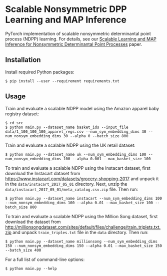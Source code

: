 # Scalable Nonsymmetric DPP Learning and MAP Inference
PyTorch implementation of scalable nonsymmetric determinantal point process (NDPP) learning.  For 
details, see our [Scalable Learning and MAP Inference for Nonsymmetric Determinantal Point Processes](https://arxiv.org/abs/2006.09862)
paper.

## Installation
Install required Python packages:
```console
$ pip install --user --requirement requirements.txt
```

## Usage
Train and evaluate a scalable NDPP model using the Amazon apparel baby registry 
dataset:
```console
$ cd src
$ python main.py --dataset_name basket_ids --input_file data/1_100_100_100_apparel_regs.csv --num_sym_embedding_dims 30 --num_nonsym_embedding_dims 30 --alpha 0 --batch_size 800
```

Train and evaluate a scalable NDPP using the UK retail dataset:
```console
$ python main.py --dataset_name uk --num_sym_embedding_dims 100 --num_nonsym_embedding_dims 100 --alpha 0.001 --max_basket_size 100
```

To train and evaluate a scalable NDPP using the Instacart dataset, first download the Instacart dataset 
from https://www.instacart.com/datasets/grocery-shopping-2017 and unpack it in the 
`data/instacart_2017_05_01` directory.  Next, unzip the `data/instacart_2017_05_01/meta_catalog.csv.zip` file.  Then run:
```console
$ python main.py --dataset_name instacart --num_sym_embedding_dims 100 --num_nonsym_embedding_dims 100 --alpha 0.01 --max_basket_size 100 --batch_size 800
```

To train and evaluate a scalable NDPP using the Million Song dataset, first download the dataset 
from http://millionsongdataset.com/sites/default/files/challenge/train_triplets.txt.zip and unpack `train_triples.txt` file in the `data` directory. Then run:
```console
$ python main.py --dataset_name millionsong --num_sym_embedding_dims 150 --num_nonsym_embedding_dims 150 --alpha 0.01 --max_basket_size 150 --batch_size 400
```

For a full list of command-line options:
```console
$ python main.py --help
```
